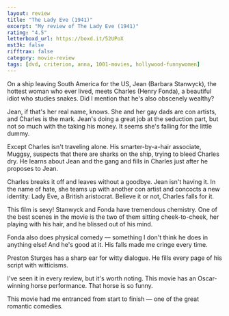 ```yaml
---
layout: review
title: "The Lady Eve (1941)"
excerpt: "My review of The Lady Eve (1941)"
rating: "4.5"
letterboxd_url: https://boxd.it/52UPoX
mst3k: false
rifftrax: false
category: movie-review
tags: [dvd, criterion, anna, 1001-movies, hollywood-funnywomen]
---
```


On a ship leaving South America for the US, Jean (Barbara Stanwyck), the hottest woman who ever lived, meets Charles (Henry Fonda), a beautiful idiot who studies snakes. Did I mention that he's also obscenely wealthy?

Jean, if that's her real name, knows. She and her gay dads are con artists, and Charles is the mark. Jean's doing a great job at the seduction part, but not so much with the taking his money. It seems she's falling for the little dummy.

Except Charles isn't traveling alone. His smarter-by-a-hair associate, Muggsy, suspects that there are sharks on the ship, trying to bleed Charles dry. He learns about Jean and the gang and fills in Charles just after he proposes to Jean.

Charles breaks it off and leaves without a goodbye. Jean isn't having it. In the name of hate, she teams up with another con artist and concocts a new identity: Lady Eve, a British aristocrat. Believe it or not, Charles falls for it.

This film is sexy! Stanwyck and Fonda have tremendous chemistry. One of the best scenes in the movie is the two of them sitting cheek-to-cheek, her playing with his hair, and he blissed out of his mind.

Fonda also does physical comedy — something I don't think he does in anything else! And he's good at it. His falls made me cringe every time.

Preston Sturges has a sharp ear for witty dialogue. He fills every page of his script with witticisms.

I've seen it in every review, but it's worth noting. This movie has an Oscar-winning horse performance. That horse is so funny.

This movie had me entranced from start to finish — one of the great romantic comedies.
